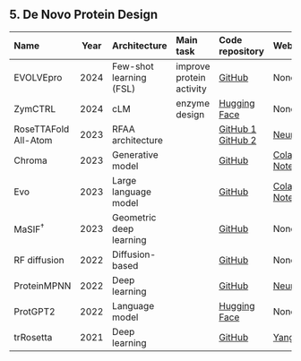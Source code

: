 ## 5. De Novo Protein Design

| **Name**             | **Year** | **Architecture**         | **Main task**         | **Code repository**                                                                                                     | **Webserver**                                                                                 | **Reference**                                                            |
|:---------------------|:--------:|:-------------------------|:------------------------------------------------------------------------------------------------------------------------|:------------------------------------------------------------------------------------------------------------------------|:----------------------------------------------------------------------------------------------|:--------------------------------------------------------------------------|
| EVOLVEpro            | 2024     | Few-shot learning (FSL)  | improve protein activity         | [GitHub](https://github.com/idmjky/EvolvePro)                                      | None                                                                                          | [10.1101/2024.07.17.604015](https://doi.org/10.1101/2024.07.17.604015)    |
| ZymCTRL              | 2024     | cLM                      | enzyme design                    | [Hugging Face](https://huggingface.co/AI4PD/ZymCTRL/tree/main)                                                          | None                                                                                           | [10.1101/2024.05.03.592223](https://doi.org/10.1101/2024.05.03.592223)   |
| RoseTTAFold All-Atom | 2023     | RFAA architecture        | | [GitHub 1](https://github.com/baker-laboratory/RoseTTAFold-All-Atom)<br>[GitHub 2](https://github.com/baker-laboratory/rf_diffusion_all_atom) | [Neurosnap](https://neurosnap.ai/service/RoseTTAFold%20All-Atom)                              | [10.1126/science.adl2528](https://doi.org/10.1126/science.adl2528)       |
| Chroma               | 2023     | Generative model         | | [GitHub](https://github.com/generatebio/chroma)                                                                         | [Colab Notebook](https://colab.research.google.com/github/generatebio/chroma/blob/main/notebooks/ChromaDemo.ipynb) | [10.1038/s41586-023-06728-8](https://doi.org/10.1038/s41586-023-06728-8)  |
| Evo                  | 2023     | Large language model     | | [GitHub](https://github.com/evo-design/evo)                                                                             | [Colab Notebook](https://colab.research.google.com/github/evo-design/evo/blob/main/scripts/hello_evo.ipynb)        | [10.1126/science.ado9336](https://doi.org/10.1126/science.ado9336)       |
| MaSIF<sup>†</sup>    | 2023     | Geometric deep learning  | | [GitHub](https://github.com/LPDI-EPFL/masif_seed)                                                                       | None                                                                                           | [s41586-023-05993-x](https://doi.org/10.1038/s41586-023-05993-x)         |
| RF diffusion         | 2022     | Diffusion-based          | | [GitHub](https://github.com/RosettaCommons/RFdiffusion/tree/main)                                                        | None                                                                                           | [10.1101/2022.12.09.519842](https://doi.org/10.1101/2022.12.09.519842)   |
| ProteinMPNN          | 2022     | Deep learning            | | [GitHub](https://github.com/dauparas/ProteinMPNN)                                                                       | [Neurosnap](https://neurosnap.ai/service/ProteinMPNN)                                          | [10.1126/science.add2187](https://doi.org/10.1126/science.add2187)       |
| ProtGPT2             | 2022     | Language model           | | [Hugging Face](https://huggingface.co/nferruz/ProtGPT2)                                                                 | None                                                                                           | [10.1038/s41467-022-32007-7](https://doi.org/10.1038/s41467-022-32007-7) |
| trRosetta            | 2021     | Deep learning            | | [GitHub](https://github.com/gjoni/trDesign)                                                                             | [Yang Lab](https://yanglab.nankai.edu.cn/trRosetta/download/)                                  | [s41586-021-04184-w](https://doi.org/10.1038/s41586-021-04184-w)         |






